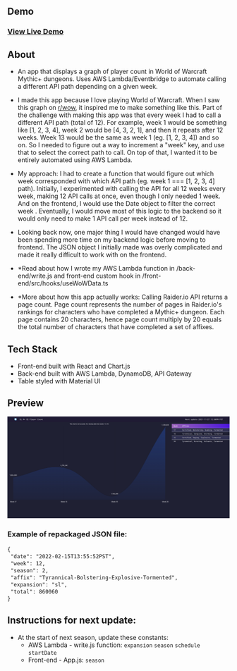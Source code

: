 ## Demo

### [View Live Demo](https://mythicplus.vercel.app/)

## About

- An app that displays a graph of player count in World of Warcraft Mythic+ dungeons. Uses AWS Lambda/Eventbridge to automate calling a different API path depending on a given week.

- I made this app because I love playing World of Warcraft. When I saw this graph on [r/wow](https://www.reddit.com/r/wow/comments/o5nocw/comment/h2ov91n/?utm_source=share&utm_medium=web2x&context=3), it inspired me to make something like this. Part of the challenge with making this app was that every week I had to call a different API path (total of 12). For example, week 1 would be something like [1, 2, 3, 4], week 2 would be [4, 3, 2, 1], and then it repeats after 12 weeks. Week 13 would be the same as week 1 (eg. [1, 2, 3, 4]) and so on. So I needed to figure out a way to increment a "week" key, and use that to select the correct path to call. On top of that, I wanted it to be entirely automated using AWS Lambda.

- My approach: I had to create a function that would figure out which week corresponded with which API path (eg. week 1 === [1, 2, 3, 4] path). Initially, I experimented with calling the API for all 12 weeks every week, making 12 API calls at once, even though I only needed 1 week. And on the frontend, I would use the Date object to filter the correct week . Eventually, I would move most of this logic to the backend so it would only need to make 1 API call per week instead of 12.

- Looking back now, one major thing I would have changed would have been spending more time on my backend logic before moving to frontend. The JSON object I initially made was overly complicated and made it really difficult to work with on the frontend.

- \*Read about how I wrote my AWS Lambda function in /back-end/write.js and front-end custom hook in /front-end/src/hooks/useWoWData.ts

- \*More about how this app actually works: Calling Raider.io API returns a page count. Page count represents the number of pages in Raider.io's rankings for characters who have completed a Mythic+ dungeon. Each page contains 20 characters, hence page count multiply by 20 equals the total number of characters that have completed a set of affixes.

## Tech Stack

- Front-end built with React and Chart.js
- Back-end built with AWS Lambda, DynamoDB, API Gateway
- Table styled with Material UI

## Preview

!["M+"](https://github.com/WebDevBernard/Portfolio/blob/main/docs/raiderio.png?raw=true)

### Example of repackaged JSON file:

```
{
 "date": "2022-02-15T13:55:52PST",
 "week": 12,
 "season": 2,
 "affix": "Tyrannical-Bolstering-Explosive-Tormented",
 "expansion": "sl",
 "total": 860060
}
```

## Instructions for next update:

- At the start of next season, update these constants:
  - AWS Lambda - write.js function: `expansion` `season` `schedule` `startDate`
  - Front-end - App.js: `season`
